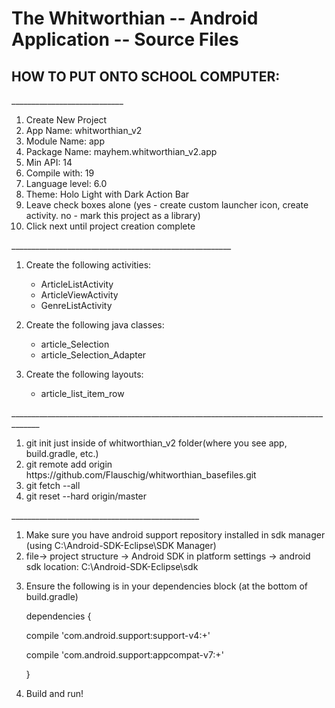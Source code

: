 <h1> The Whitworthian -- Android Application -- Source Files </h1>

<h2>HOW TO PUT ONTO SCHOOL COMPUTER:</h2>
____________________________
<ol>
<li> Create New Project </li>
<li> App Name: whitworthian_v2 </li>
<li> Module Name: app </li>
<li> Package Name: mayhem.whitworthian_v2.app </li>
<li> Min API: 14 </li>
<li> Compile with: 19 </li>
<li> Language level: 6.0 </li>
<li> Theme: Holo Light with Dark Action Bar </li>
<li> Leave check boxes alone (yes - create custom launcher icon, create activity.  no - mark this project as a library) </li>
<li> Click next until project creation complete </li>
</ol>
_______________________________________________________
<ol>
<li><p>Create the following activities:</p>
<ul>
<li>ArticleListActivity
<li>ArticleViewActivity
<li>GenreListActivity
</ul>
</li>
<li><p>Create the following java classes:</p>

<ul>
<li>article_Selection </li>
<li>article_Selection_Adapter </li>
</ul>

</li>

<li><p>Create the following layouts:</p>

<ul>
<li>article_list_item_row </li>
</ul>
</li>
</ol>
_____________________________________________________________________________________
<ol>
<li> git init just inside of whitworthian_v2 folder(where you see app, build.gradle, etc.) </li>
<li> git remote add origin https://github.com/Flauschig/whitworthian_basefiles.git </li>
<li> git fetch --all </li>
<li> git reset --hard origin/master </li>
</ol>
_______________________________________________
<ol>
<li> Make sure you have android support repository installed in sdk manager (using C:\Android-SDK-Eclipse\SDK Manager) </li>
<li> file-> project structure -> Android SDK in platform settings -> android sdk location: C:\Android-SDK-Eclipse\sdk </li>
<li> <p> Ensure the following is in your dependencies block (at the bottom of build.gradle) </p>


<p>dependencies { </p>
<p>    compile 'com.android.support:support-v4:+' </p>
<p>    compile 'com.android.support:appcompat-v7:+' </p>
<p>}</p>

</li>

<li> Build and run! </li>
</ol>